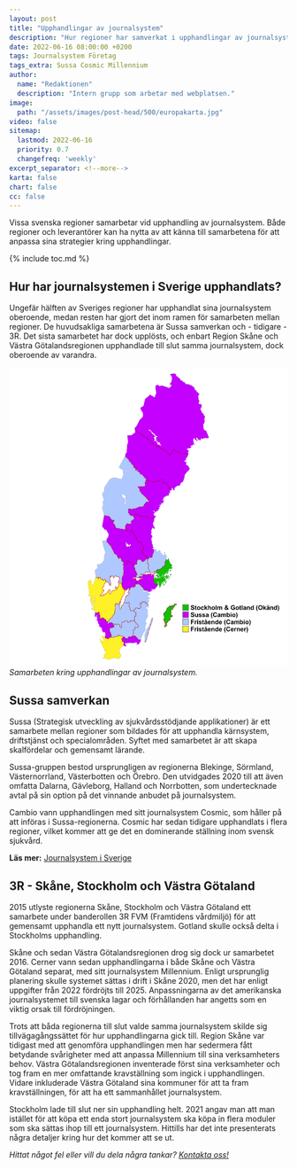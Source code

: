 ```yaml
---
layout: post
title: "Upphandlingar av journalsystem"
description: "Hur regioner har samverkat i upphandlingar av journalsystem"
date: 2022-06-16 08:00:00 +0200
tags: Journalsystem Företag
tags_extra: Sussa Cosmic Millennium
author:
  name: "Redaktionen"
  description: "Intern grupp som arbetar med webplatsen."
image:
  path: "/assets/images/post-head/500/europakarta.jpg"
video: false
sitemap:
  lastmod: 2022-06-16
  priority: 0.7
  changefreq: 'weekly'
excerpt_separator: <!--more-->
karta: false
chart: false
cc: false
---
```


Vissa svenska regioner samarbetar vid upphandling av journalsystem. Både regioner och leverantörer kan ha nytta av att känna till samarbetena för att anpassa sina strategier kring upphandlingar.

<!--more-->

{% include toc.md %}

## Hur har journalsystemen i Sverige upphandlats?
Ungefär hälften av Sveriges regioner har upphandlat sina journalsystem oberoende, medan resten har gjort det inom ramen för samarbeten mellan regioner. De huvudsakliga samarbetena är Sussa samverkan och - tidigare - 3R. Det sista samarbetet har dock upplösts, och enbart Region Skåne och Västra Götalandsregionen upphandlade till slut samma journalsystem, dock oberoende av varandra.

![Samarbeten kring upphandlingar av journalsystem](/assets/images/post-assets/samarbeten-upphandlingar.svg "Samarbeten kring upphandlingar av journalsystem")
_Samarbeten kring upphandlingar av journalsystem._

## Sussa samverkan
Sussa (Strategisk utveckling av sjukvårdsstödjande applikationer) är ett samarbete mellan regioner som bildades för att upphandla kärnsystem, driftstjänst och specialområden. Syftet med samarbetet är att skapa skalfördelar och gemensamt lärande.

Sussa-gruppen bestod ursprungligen av regionerna Blekinge, Sörmland, Västernorrland, Västerbotten och Örebro. Den utvidgades 2020 till att även omfatta Dalarna, Gävleborg, Halland och Norrbotten, som undertecknade avtal på sin option på det vinnande anbudet på journalsystem.

Cambio vann upphandlingen med sitt journalsystem Cosmic, som håller på att införas i Sussa-regionerna. Cosmic har sedan tidigare upphandlats i flera regioner, vilket kommer att ge det en dominerande ställning inom svensk sjukvård.

**Läs mer:** [Journalsystem i Sverige](/2021/07/30/journalsystem.html)

## 3R - Skåne, Stockholm och Västra Götaland
2015 utlyste regionerna Skåne, Stockholm och Västra Götaland ett samarbete under banderollen 3R FVM (Framtidens vårdmiljö) för att gemensamt upphandla ett nytt journalsystem. Gotland skulle också delta i Stockholms upphandling.

Skåne och sedan Västra Götalandsregionen drog sig dock ur samarbetet 2016. Cerner vann sedan upphandlingarna i både Skåne och Västra Götaland separat, med sitt journalsystem Millennium. Enligt ursprunglig planering skulle systemet sättas i drift i Skåne 2020, men det har enligt uppgifter från 2022 fördröjts till 2025. Anpassningarna av det amerikanska journalsystemet till svenska lagar och förhållanden har angetts som en viktig orsak till fördröjningen.

Trots att båda regionerna till slut valde samma journalsystem skilde sig tillvägagångssättet för hur upphandlingarna gick till. Region Skåne var tidigast med att genomföra upphandlingen men har sedermera fått betydande svårigheter med att anpassa Millennium till sina verksamheters behov. Västra Götalandsregionen inventerade först sina verksamheter och tog fram en mer omfattande kravställning som ingick i upphandlingen. Vidare inkluderade Västra Götaland sina kommuner för att ta fram kravställningen, för att ha ett sammanhållet journalsystem.

Stockholm lade till slut ner sin upphandling helt. 2021 angav man att man istället för att köpa ett enda stort journalsystem ska köpa in flera moduler som ska sättas ihop till ett journalsystem. Hittills har det inte presenterats några detaljer kring hur det kommer att se ut.


_Hittat något fel eller vill du dela några tankar? [Kontakta oss!](/index.html#form-message)_